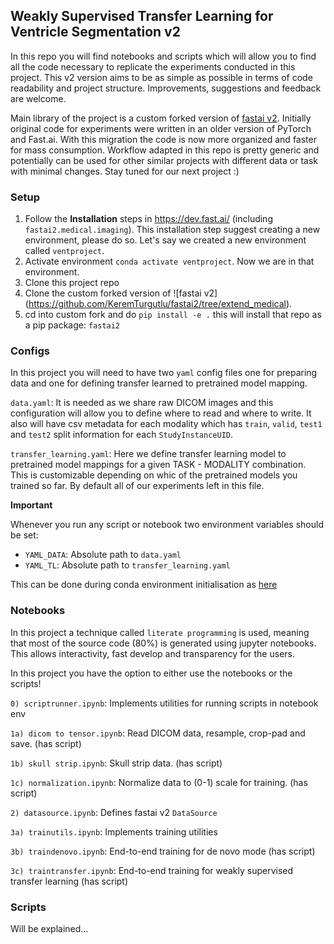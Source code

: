## Weakly Supervised Transfer Learning for Ventricle Segmentation v2


In this repo you will find notebooks and scripts which will allow you to find all the code necessary to replicate the experiments conducted in this project. This v2 version aims to be as simple as possible in terms of code readability and project structure. Improvements, suggestions and feedback are welcome.

Main library of the project is a custom forked version of [fastai v2](https://github.com/KeremTurgutlu/fastai2/tree/extend_medical). Initially original code for experiments were written in an older version of PyTorch and Fast.ai. With this migration the code is now more organized and faster for mass consumption. Workflow adapted in this repo is pretty generic and potentially can be used for other similar projects with different data or task with minimal changes. Stay tuned for our next project :)



### Setup

1) Follow the **Installation** steps in https://dev.fast.ai/ (including `fastai2.medical.imaging`). This installation step suggest creating a new environment, please do so. Let's say we created a new environment called `ventproject`.
2) Activate environment `conda activate ventproject`. Now we are in that environment.
3) Clone this project repo 
4) Clone the custom forked version of ![fastai v2] (https://github.com/KeremTurgutlu/fastai2/tree/extend_medical).
5) cd into custom fork and do `pip install -e .` this will install that repo as a pip package: `fastai2`


### Configs

In this project you will need to have two `yaml` config files one for preparing data and one for defining transfer learned to pretrained model mapping. 

`data.yaml`: It is needed as we share raw DICOM images and this configuration will allow you to define where to read and where to write. It also will have csv metadata for each modality which has `train`, `valid`, `test1` and `test2` split information for each `StudyInstanceUID`.

`transfer_learning.yaml`: Here we define transfer learning model to pretrained model mappings for a given TASK - MODALITY combination. This is customizable depending on whic of the pretrained models you trained so far. By default all of our experiments left in this file.

**Important**

Whenever you run any script or notebook two environment variables should be set:

- `YAML_DATA`: Absolute path to `data.yaml`
- `YAML_TL`: Absolute path to `transfer_learning.yaml`


This can be done during conda environment initialisation as [here](https://stackoverflow.com/questions/31598963/how-to-set-specific-environment-variables-when-activating-conda-environment)



### Notebooks

In this project a technique called `literate programming` is used, meaning that most of the source code (80%) is generated using jupyter notebooks. This allows interactivity, fast develop and transparency for the users.

In this project you have the option to either use the notebooks or the scripts!

`0) scriptrunner.ipynb`: Implements utilities for running scripts in notebook env

`1a) dicom to tensor.ipynb`: Read DICOM data, resample, crop-pad and save. (has script)

`1b) skull strip.ipynb`: Skull strip data. (has script)

`1c) normalization.ipynb`: Normalize data to (0-1) scale for training. (has script)

`2) datasource.ipynb`: Defines fastai v2 `DataSource`

`3a) trainutils.ipynb`: Implements training utilities

`3b) traindenovo.ipynb`: End-to-end training for de novo mode (has script)

`3c) traintransfer.ipynb`: End-to-end training for weakly supervised transfer learning (has script)

### Scripts

Will be explained... 




















